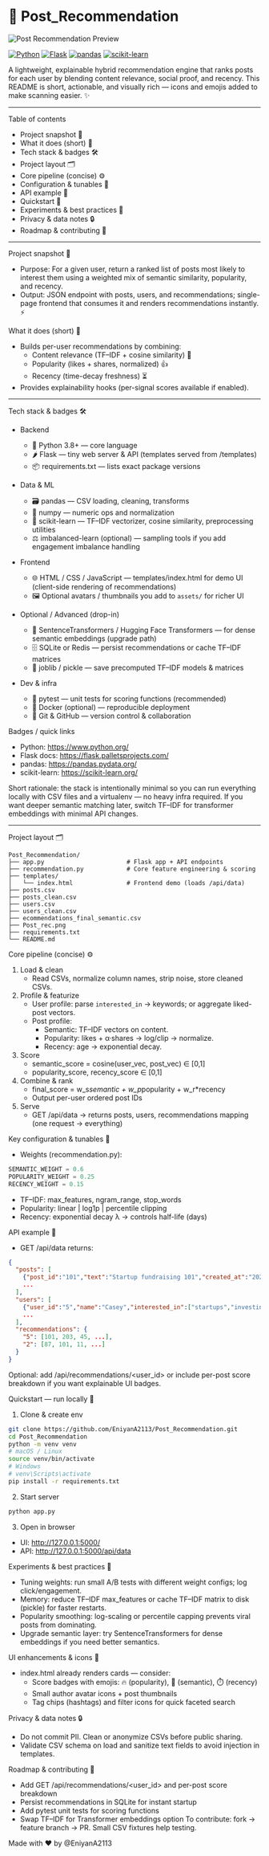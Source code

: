 # 🔎 Post_Recommendation

![Post Recommendation Preview](Post_rec.png)

[![Python](https://img.shields.io/badge/python-3.8%2B-blue)](https://www.python.org/)
[![Flask](https://img.shields.io/badge/flask-lightgrey)](https://flask.palletsprojects.com/)
[![pandas](https://img.shields.io/badge/pandas-data-yellowgreen)](https://pandas.pydata.org/)
[![scikit-learn](https://img.shields.io/badge/scikit--learn-ML-orange)](https://scikit-learn.org/)


A lightweight, explainable hybrid recommendation engine that ranks posts for each user by blending content relevance, social proof, and recency. This README is short, actionable, and visually rich — icons and emojis added to make scanning easier. ✨

---

Table of contents
- Project snapshot 📌
- What it does (short) 🧠
- Tech stack & badges 🛠️
- Project layout 🗂️
- Core pipeline (concise) ⚙️
- Configuration & tunables 🔧
- API example 📡
- Quickstart 🚀
- Experiments & best practices 🔬
- Privacy & data notes 🔒
- Roadmap & contributing 🌱

---

Project snapshot 📌
- Purpose: For a given user, return a ranked list of posts most likely to interest them using a weighted mix of semantic similarity, popularity, and recency.
- Output: JSON endpoint with posts, users, and recommendations; single-page frontend that consumes it and renders recommendations instantly. ⚡

What it does (short) 🧠
- Builds per-user recommendations by combining:
  - Content relevance (TF–IDF + cosine similarity) 📝
  - Popularity (likes + shares, normalized) 👍
  - Recency (time-decay freshness) ⏳
- Provides explainability hooks (per-signal scores available if enabled).

---

Tech stack & badges 🛠️

- Backend
  - 🐍 Python 3.8+ — core language
  - 🌶 Flask — tiny web server & API (templates served from /templates)
  - 📦 requirements.txt — lists exact package versions

- Data & ML
  - 🗃 pandas — CSV loading, cleaning, transforms
  - 🔢 numpy — numeric ops and normalization
  - 🧠 scikit-learn — TF–IDF vectorizer, cosine similarity, preprocessing utilities
  - ⚖️ imbalanced-learn (optional) — sampling tools if you add engagement imbalance handling

- Frontend
  - 🌐 HTML / CSS / JavaScript — templates/index.html for demo UI (client-side rendering of recommendations)
  - 🖼 Optional avatars / thumbnails you add to `assets/` for richer UI

- Optional / Advanced (drop-in)
  - 🔗 SentenceTransformers / Hugging Face Transformers — for dense semantic embeddings (upgrade path)
  - 🗄 SQLite or Redis — persist recommendations or cache TF–IDF matrices
  - 🧾 joblib / pickle — save precomputed TF–IDF models & matrices

- Dev & infra
  - 🧪 pytest — unit tests for scoring functions (recommended)
  - 🐳 Docker (optional) — reproducible deployment
  - 🧰 Git & GitHub — version control & collaboration

Badges / quick links
- Python: https://www.python.org/
- Flask docs: https://flask.palletsprojects.com/
- pandas: https://pandas.pydata.org/
- scikit-learn: https://scikit-learn.org/

Short rationale: the stack is intentionally minimal so you can run everything locally with CSV files and a virtualenv — no heavy infra required. If you want deeper semantic matching later, switch TF–IDF for transformer embeddings with minimal API changes.

---

Project layout 🗂️
```
Post_Recommendation/
├── app.py                       # Flask app + API endpoints
├── recommendation.py            # Core feature engineering & scoring
├── templates/
│   └── index.html               # Frontend demo (loads /api/data)
├── posts.csv
├── posts_clean.csv
├── users.csv
├── users_clean.csv
├── ecommendations_final_semantic.csv
├── Post_rec.png
├── requirements.txt
└── README.md
```

Core pipeline (concise) ⚙️
1. Load & clean
   - Read CSVs, normalize column names, strip noise, store cleaned CSVs.
2. Profile & featurize
   - User profile: parse `interested_in` → keywords; or aggregate liked-post vectors.
   - Post profile:
     - Semantic: TF–IDF vectors on content.
     - Popularity: likes + α·shares → log/clip → normalize.
     - Recency: age → exponential decay.
3. Score
   - semantic_score = cosine(user_vec, post_vec) ∈ [0,1]
   - popularity_score, recency_score ∈ [0,1]
4. Combine & rank
   - final_score = w_s*semantic + w_p*popularity + w_r*recency
   - Output per-user ordered post IDs
5. Serve
   - GET /api/data → returns posts, users, recommendations mapping (one request → everything)

Key configuration & tunables 🔧
- Weights (recommendation.py):
```python
SEMANTIC_WEIGHT = 0.6
POPULARITY_WEIGHT = 0.25
RECENCY_WEIGHT = 0.15
```
- TF–IDF: max_features, ngram_range, stop_words
- Popularity: linear | log1p | percentile clipping
- Recency: exponential decay λ → controls half-life (days)

API example 📡
- GET /api/data returns:
```json
{
  "posts": [
    {"post_id":"101","text":"Startup fundraising 101","created_at":"2025-09-20","likes":120,"shares":10},
    ...
  ],
  "users": [
    {"user_id":"5","name":"Casey","interested_in":["startups","investing"]},
    ...
  ],
  "recommendations": {
    "5": [101, 203, 45, ...],
    "2": [87, 101, 11, ...]
  }
}
```
Optional: add /api/recommendations/<user_id> or include per-post score breakdown if you want explainable UI badges.

Quickstart — run locally 🚀
1. Clone & create env
```bash
git clone https://github.com/EniyanA2113/Post_Recommendation.git
cd Post_Recommendation
python -m venv venv
# macOS / Linux
source venv/bin/activate
# Windows
# venv\Scripts\activate
pip install -r requirements.txt
```
2. Start server
```bash
python app.py
```
3. Open in browser
- UI: http://127.0.0.1:5000/
- API: http://127.0.0.1:5000/api/data

Experiments & best practices 🔬
- Tuning weights: run small A/B tests with different weight configs; log click/engagement.
- Memory: reduce TF–IDF max_features or cache TF–IDF matrix to disk (pickle) for faster restarts.
- Popularity smoothing: log-scaling or percentile capping prevents viral posts from dominating.
- Upgrade semantic layer: try SentenceTransformers for dense embeddings if you need better semantics.

UI enhancements & icons 🎨
- index.html already renders cards — consider:
  - Score badges with emojis: 🔥 (popularity), 🧭 (semantic), ⏱️ (recency)
  - Small author avatar icons + post thumbnails
  - Tag chips (hashtags) and filter icons for quick faceted search

Privacy & data notes 🔒
- Do not commit PII. Clean or anonymize CSVs before public sharing.
- Validate CSV schema on load and sanitize text fields to avoid injection in templates.

Roadmap & contributing 🌱
- Add GET /api/recommendations/<user_id> and per-post score breakdown
- Persist recommendations in SQLite for instant startup
- Add pytest unit tests for scoring functions
- Swap TF–IDF for Transformer embeddings option
To contribute: fork → feature branch → PR. Small CSV fixtures help testing.


Made with ❤️ by @EniyanA2113 
